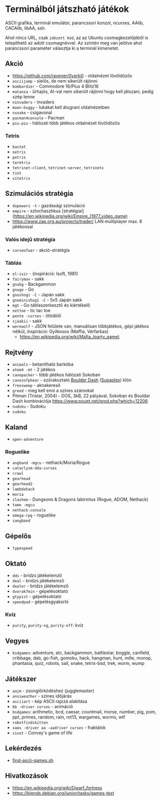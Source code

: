 # Terminálból játszható játékok

ASCII grafika, terminál emulátor, parancssori konzol, ncurses, AAlib, CACAlib, libAA, ssh.

Ahol nincs URL, csak `idézett kód`, az az Ubuntu csomagkezelőjéből is telepíthető az adott csomagnévvel.
Az szintén meg van jelölve ahol parancssori paraméter választja ki a terminál kimenetet.

## Akció

* https://github.com/ravener/0verkill - oldalnézet lövöldözős
* `asciijump` - síelős, de nem sikerült rájönni
* `bombardier` - Commodore 16/Plus 4 Blitz16
* `matanza` - űrhajós, AI-val nem sikerült rájönni hogy kell játszani, pedig szép lenne
* `ninvaders` - invaders
* `moon-buggy` - lukakat kell átugrani oldalnézetben
* `nsnake` - csigavonal
* `pacman4console` - Pacman
* `piu-piu` - hálózati több játékos oldalnézet lövöldözős

### Tetris

* `bastet`
* `netris`
* `petris`
* `termtris`
* `tetrinet-client`, `tetrinet-server`, `tetrinetx`
* `tint`
* `vitetris`

## Szimulációs stratégia

* `dopewars -t` - gazdasági szimuláció
* `empire` - sztochasztikus [stratégiai](https://en.wikipedia.org/wiki/Empire_(1977_video_game)
* https://www.zap.org.au/projects/trader/ LAN multiplayer max. 8 játékossal

### Valós idejű stratégia

* `curseofwar` - akció-stratégia

### Táblás

* `el-ixir` - (inspiráció: Isoft, 1981)
* `fairymax` - sakk
* `gnubg` - Backgammon
* `gnugo` - Go
* `gnushogi -C` - Japán sakk
* `gnuminishogi -C` - 5x5 Japán sakk
* `mgt` - Go táblaszerkesztő és kiértékelő
* `nettoe` - tic tac toe
* `pente -curses` - ötödölő
* `sjaakii` - sakk
* `werewolf` - JSON felülete van, manuálisan többjátékos, gépi játékos nélkül, inspiráció: Gyilkosos (Maffia, Vérfarkas)
  * https://en.wikipedia.org/wiki/Mafia_(party_game)

## Rejtvény

* `animals` - betanítható barkóba
* `atom4 -mt` - 2 játékos
* `cavepacker` - több játékos hálózati Sokoban
* `cavezofphear` - szórakoztató [Boulder Dash](https://en.wikipedia.org/wiki/Boulder_dash) ([Supaplex](https://en.wikipedia.org/wiki/Supaplex)) klón
* `freesweep` - aknakereső
* `greed` - meg kell enni a színes számokat
* Pitman (Tristar, 2004) - DOS, 3kB, 22 pályával, Sokoban és Bouldar Dash kombinációja https://www.pouet.net/prod.php?which=12206
* `nudoku` - Sudoku
* `sudoku`

## Kaland

* `open-adventure`

### Roguelike

* `angband -mgcu` - nethack/Moria/Rogue
* `cataclysm-dda-curses`
* `crawl`
* `gearhead`
* `gearhead2`
* `lambdahack`
* `moria`
* `slashem` - Dungeons & Dragons labirintus (Rogue, ADOM, Nethack)
* `tome -mgcu`
* `nethack-console`
* `omega-rpg` - roguelike
* `zangband`

## Gépelős

* `typespeed`

## Oktató

* `dds` - bridzs játékelemző
* `deal` - bridzs játékelemző
* `dealer` - bridzs játékelemző
* `dvorak7min` - gépelésoktató
* `gtypist` - gépelésoktató
* `speedpad` - gépelésgyakorló

### Kvíz

* `purity`, `purity-ng`, `purity-off`: kvíz

## Vegyes

* `bsdgames`: adventure, atc, backgammon, battlestar, boggle, canfield, cribbage, dab, go-fish, gomoku, hack, hangman, hunt, mille, monop, phantasia, quiz, robots, sail, snake, tetris-bsd, trek, worm, wump

## Játékszer

* `aajm` - zsonglőrködéshez (jugglemaster)
* `ansiweather` - színes időjárás
* `asciiart` - kép ASCII rajzzá alakítása
* `bb -driver curses` - animáció
* `bsdgames`: arithmetic, bcd, caesar, countmail, morse, number, pig, pom, ppt, primes, random, rain, rot13, wargames, worms, wtf
* `robotfindskitten`
* `xaos -driver aa -aadriver curses` - fraktálok
* `zivot` - Convey's game of life

## Lekérdezés

* [find-ascii-games.sh](find-ascii-games.sh)

## Hivatkozások

* https://en.wikipedia.org/wiki/Dwarf_fortress
* https://blends.debian.org/junior/tasks/games-text
